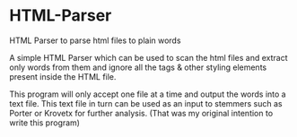 # HTML-Parser
HTML Parser to parse html files to plain words

A simple HTML Parser which can be used to scan the html files and extract only words from them and ignore all the tags & other styling
elements present inside the HTML file.

This program will only accept one file at a time and output the words into a text file. This text file in turn can be used as an input
to stemmers such as Porter or Krovetx for further analysis. (That was my original intention to write this program)

